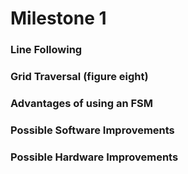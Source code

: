 # Milestone 1

### Line Following



### Grid Traversal (figure eight)

### Advantages of using an FSM

### Possible Software Improvements

### Possible Hardware Improvements
